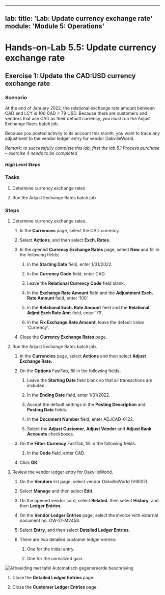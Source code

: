 
---
lab:
    title: 'Lab: Update currency exchange rate'
    module: 'Module 5: Operations'
---

Hands-on-Lab 5.5: Update currency exchange rate
===============================================

Exercise 1: Update the CAD:USD currency exchange rate
-----------------------------------------------------

### Scenario

At the end of January 2022, the relational exchange rate amount between CAD and
LCY is 100 CAD = 79 USD. Because there are customers and vendors that use CAD as
their default currency, you must run the Adjust Exchange Rates batch job.

Because you posted activity to its account this month, you want to trace any
adjustment to the vendor ledger entry for vendor OakvilleWorld.

*Remark: to successfully complete this lab, first the lab 5.1 Process purchase –
exercise 4 needs to be completed*

##### **High Level Steps**

### Tasks

1.  Determine currency exchange rates

2.  Run the Adjust Exchange Rates batch job

### Steps

1.  Determine currency exchange rates.

    1.  In the **Currencies** page, select the CAD currency.

    2.  Select **Actions**, and then select **Exch. Rates**.

    3.  In the opened **Currency Exchange Rates** page, select **New** and fill
        in the following fields:

        1.  In the **Starting Date** field, enter 1/31/2022.

        2.  In the **Currency Code** field, enter CAD.

        3.  Leave the **Relational Currency Code** field blank.

        4.  In the **Exchange Rate Amount** field and the **Adjustment Exch.
            Rate Amount** field, enter ‘100’.

        5.  In the **Relational Exch. Rate Amount** field and the **Relational
            Adjmt Exch Rate Amt** field, enter ‘79’.

        6.  In the **Fix Exchange Rate Amount**, leave the default value
            ‘Currency’.

    4.  Close the **Currency Exchange Rates** page.

2.  Run the Adjust Exchange Rates batch job.

    1.  In the **Currencies** page, select **Actions** and then select **Adjust
        Exchange Rate.**

    2.  On the **Options** FastTab, fill in the following fields:

        1.  Leave the **Starting Date** field blank so that all transactions are
            included.

        2.  In the **Ending Date** field, enter 1/31/2022.

        3.  Accept the default settings in the **Posting Description** and
            **Posting Date** fields.

        4.  In the **Document Number** field, enter ADJCAD-0122.

        5.  Select the **Adjust Customer**, **Adjust Vendor** and **Adjust Bank
            Accounts** checkboxes.

    3.  On the **Filter:Currency** FastTab, fill in the following fields:

        1.  In the **Code** field, enter CAD.

    4.  Click **OK**.

3.  Review the vendor ledger entry for OakvilleWorld.

    1.  On the **Vendors** list page, select vendor OakvilleWorld (V9007).

    2.  Select **Manage** and then select **Edit**.

    3.  On the opened vendor card, select **Related**, then select **History**,
        and then **Ledger Entries**.

    4.  On the **Vendor Ledger Entries** page, select the invoice with external
        document no. OW-21-M2458.

    5.  Select **Entry**, and then select **Detailed Ledger Entries**.

    6.  There are two detailed customer ledger entries:

        1.  One for the initial entry.

        2.  One for the unrealized gain.

![Afbeelding met tafel Automatisch gegenereerde beschrijving](media/722fea6184a56a28d6ed4f6e520d3876.png)

1.  Close the **Detailed Ledger Entries** page.

2.  Close the **Customer Ledger Entries** page.
